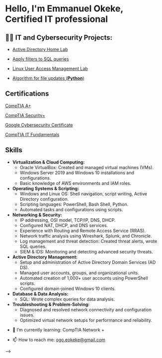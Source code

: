 <h1>Hello, I'm Emmanuel Okeke,  
Certified IT professional</h1>
<h2>👨‍💻 IT and Cybersecurity Projects:</h2>

- [Active Directory Home Lab](https://github.com/ArdentEo/Active-Directory-Home-Lab)
  


- [Apply filters to SQL queries](https://github.com/ArdentEo/SQL)
- [Linux User Access Management Lab](https://github.com/ArdentEo/Linux-User-and-Permission-Management)
  
  
 - [Algorithm for file updates (<b>Python</b>)](https://github.com/ArdentEo/Python-Algorithm/blob/main/README.md)

<h2>Certifications </h2>

<a href="https://www.credly.com/badges/e703457e-cb1e-4a82-b75c-8716dd7dcc39/public_url" target="_blank">CompTIA A+</a>

<a href="https://www.credly.com/badges/143c5693-86f3-48cc-8951-f56f75157540/public_url" target="_blank">CompTIA Security+</a>

<a href="https://www.credly.com/badges/59e157d6-4922-4740-a5e7-545535af67fe/public_url" target="_blank">Google Cybersecurity Certificate</a>

<a href="https://www.credly.com/badges/59e157d6-4922-4740-a5e7-545535af67fe/public_url" target="_blank">CompTIA IT Fundamentals</a>

<h2>Skills</h2>
<ul>
  <li><strong>Virtualization & Cloud Computing:</strong>
    <ul>
      <li>Oracle VirtualBox: Created and managed virtual machines (VMs).</li>
      <li>Windows Server 2019 and Windows 10 installations and configurations.</li>
      <li>Basic knowledge of AWS environments and IAM roles.</li>
    </ul>
  </li>
  <li><strong>Operating Systems & Scripting:</strong>
    <ul>
      <li>Windows and Linux OS: Shell navigation, script writing, Active Directory configuration.</li>
      <li>Scripting languages: PowerShell, Bash Shell, Python.</li>
      <li>Automated tasks and configurations using scripts.</li>
    </ul>
  </li>
  <li><strong>Networking & Security:</strong>
    <ul>
      <li>IP addressing, OSI model, TCP/IP, DNS, DHCP.</li>
      <li>Configured NAT, DHCP, and DNS services.</li>
      <li>Experience with Routing and Remote Access Service (RRAS).</li>
      <li>Network traffic analysis using Wireshark, Splunk, and Chronicle.</li>
      <li>Log management and threat detection: Created threat alerts, wrote SQL queries.</li>
      <li>SIEM & IDS: Monitoring and detecting advanced security threats.</li>
    </ul>
  </li>
  <li><strong>Active Directory Management:</strong>
    <ul>
      <li>Setup and administration of Active Directory Domain Services (AD DS).</li>
      <li>Managed user accounts, groups, and organizational units.</li>
      <li>Automated creation of 1,000+ user accounts using PowerShell scripts.</li>
      <li>Configured domain-joined Windows 10 clients.</li>
    </ul>
  </li>
  <li><strong>Database & Data Analysis:</strong>
    <ul>
      <li>SQL: Wrote complex queries for data analysis.</li>
    </ul>
  </li>
  <li><strong>Troubleshooting & Problem-Solving:</strong>
    <ul>
      <li>Diagnosed and resolved network connectivity and configuration issues.</li>
      <li>Optimized virtual network setups for performance and reliability.</li>
    </ul>
  </li>
</ul>

- 🌱 I’m currently learning: CompTIA Network +


- 📫 How to reach me: ogo.eokeke@gmail.com

-->
